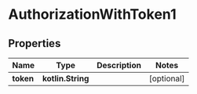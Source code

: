 
# AuthorizationWithToken1

## Properties
Name | Type | Description | Notes
------------ | ------------- | ------------- | -------------
**token** | **kotlin.String** |  |  [optional]



